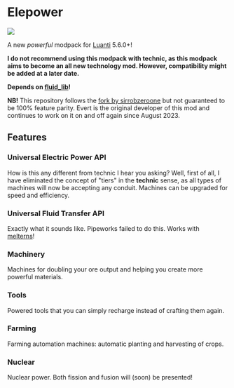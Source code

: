 # Elepower
![](screenshot.png)

A new *powerful* modpack for [Luanti](https://www.luanti.org/) 5.6.0+!

**I do not recommend using this modpack with technic, as this modpack aims to become an all new technology mod. However, compatibility might be added at a later date.**

**Depends on [fluid_lib](https://github.com/LunaSquee/fluid_lib)!**

**NB!** This repository follows the [fork by sirrobzeroone](https://github.com/sirrobzeroone/elepower) but not guaranteed to be 100% feature parity. Evert is the original developer of this mod and continues to work on it on and off again since August 2023.

## Features

### Universal Electric Power API
How is this any different from technic I hear you asking? Well, first of all, I have eliminated the concept of "tiers" in the **technic** sense, as all types of machines will now be accepting any conduit. Machines can be upgraded for speed and efficiency.

### Universal Fluid Transfer API
Exactly what it sounds like. Pipeworks failed to do this. Works with [melterns](https://github.com/LunaSquee/melterns)!

### Machinery
Machines for doubling your ore output and helping you create more powerful materials.

### Tools
Powered tools that you can simply recharge instead of crafting them again.

### Farming
Farming automation machines: automatic planting and harvesting of crops.

### Nuclear
Nuclear power. Both fission and fusion will (soon) be presented!

